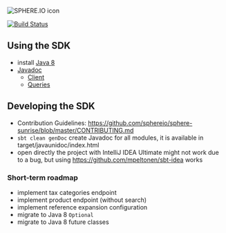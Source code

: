 ![SPHERE.IO icon](https://admin.sphere.io/assets/images/sphere_logo_rgb_long.png)

[![Build Status](https://travis-ci.org/sphereio/sphere-jvm-sdk.png?branch=master)](https://travis-ci.org/sphereio/sphere-jvm-sdk)

## Using the SDK 
* install [Java 8](http://www.oracle.com/technetwork/java/javase/downloads/jdk8-downloads-2133151.html)
* [Javadoc](http://sphereio.github.io/sphere-jvm-sdk/javadoc/master/index.html)
    * [Client](http://sphereio.github.io/sphere-jvm-sdk/javadoc/master/io/sphere/sdk/client/package-summary.html#package.description)
    * [Queries](http://sphereio.github.io/sphere-jvm-sdk/javadoc/master/io/sphere/sdk/queries/package-summary.html#package.description)
 
## Developing the SDK
 
 * Contribution Guidelines: https://github.com/sphereio/sphere-sunrise/blob/master/CONTRIBUTING.md
 * `sbt clean genDoc` create Javadoc for all modules, it is available in target/javaunidoc/index.html
 * open directly the project with IntelliJ IDEA Ultimate might not work due to a bug, but using https://github.com/mpeltonen/sbt-idea works

### Short-term roadmap
* implement tax categories endpoint
* implement product endpoint (without search)
* implement reference expansion configuration
* migrate to Java 8 `Optional`
* migrate to Java 8 future classes
